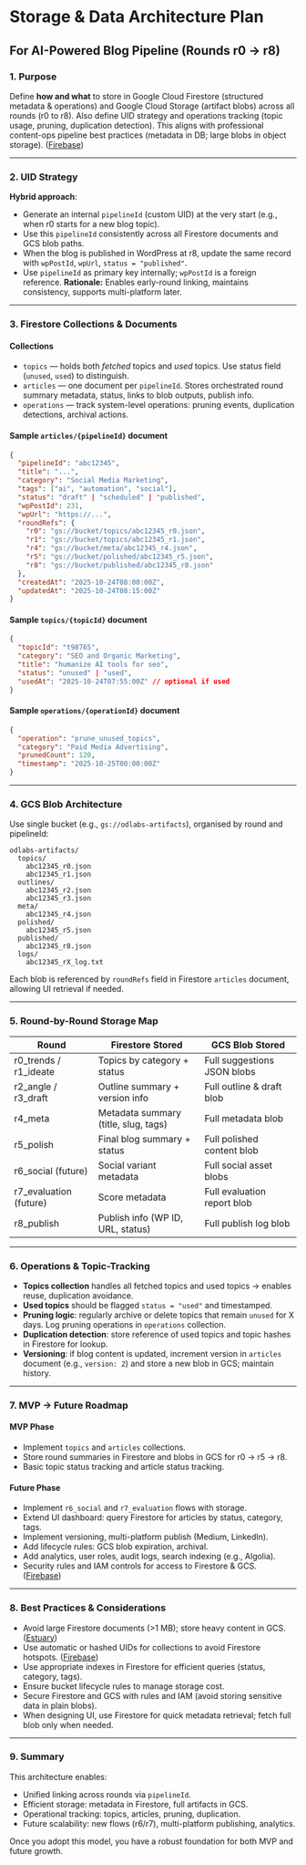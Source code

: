 # Storage & Data Architecture Plan

## For AI-Powered Blog Pipeline (Rounds r0 → r8)

### 1. Purpose

Define **how and what** to store in Google Cloud Firestore (structured metadata & operations) and Google Cloud Storage (artifact blobs) across all rounds (r0 to r8).
Also define UID strategy and operations tracking (topic usage, pruning, duplication detection).
This aligns with professional content-ops pipeline best practices (metadata in DB; large blobs in object storage).
([Firebase][1])

---

### 2. UID Strategy

**Hybrid approach**:

* Generate an internal `pipelineId` (custom UID) at the very start (e.g., when r0 starts for a new blog topic).
* Use this `pipelineId` consistently across all Firestore documents and GCS blob paths.
* When the blog is published in WordPress at r8, update the same record with `wpPostId`, `wpUrl`, `status = "published"`.
* Use `pipelineId` as primary key internally; `wpPostId` is a foreign reference.
  **Rationale:** Enables early-round linking, maintains consistency, supports multi-platform later.

---

### 3. Firestore Collections & Documents

#### Collections

* `topics` — holds both *fetched* topics and *used* topics. Use status field (`unused`, `used`) to distinguish.
* `articles` — one document per `pipelineId`. Stores orchestrated round summary metadata, status, links to blob outputs, publish info.
* `operations` — track system-level operations: pruning events, duplication detections, archival actions.

#### Sample `articles/{pipelineId}` document

```json
{
  "pipelineId": "abc12345",
  "title": "...",
  "category": "Social Media Marketing",
  "tags": ["ai", "automation", "social"],
  "status": "draft" | "scheduled" | "published",
  "wpPostId": 231,
  "wpUrl": "https://...",
  "roundRefs": {
    "r0": "gs://bucket/topics/abc12345_r0.json",
    "r1": "gs://bucket/topics/abc12345_r1.json",
    "r4": "gs://bucket/meta/abc12345_r4.json",
    "r5": "gs://bucket/polished/abc12345_r5.json",
    "r8": "gs://bucket/published/abc12345_r8.json"
  },
  "createdAt": "2025-10-24T08:00:00Z",
  "updatedAt": "2025-10-24T08:15:00Z"
}
```

#### Sample `topics/{topicId}` document

```json
{
  "topicId": "t98765",
  "category": "SEO and Organic Marketing",
  "title": "humanize AI tools for seo",
  "status": "unused" | "used",
  "usedAt": "2025-10-24T07:55:00Z" // optional if used
}
```

#### Sample `operations/{operationId}` document

```json
{
  "operation": "prune_unused_topics",
  "category": "Paid Media Advertising",
  "prunedCount": 120,
  "timestamp": "2025-10-25T00:00:00Z"
}
```

---

### 4. GCS Blob Architecture

Use single bucket (e.g., `gs://odlabs-artifacts`), organised by round and pipelineId:

```
odlabs-artifacts/
  topics/
    abc12345_r0.json
    abc12345_r1.json
  outlines/
    abc12345_r2.json
    abc12345_r3.json
  meta/
    abc12345_r4.json
  polished/
    abc12345_r5.json
  published/
    abc12345_r8.json
  logs/
    abc12345_rX_log.txt
```

Each blob is referenced by `roundRefs` field in Firestore `articles` document, allowing UI retrieval if needed.

---

### 5. Round-by-Round Storage Map

| Round                  | Firestore Stored                     | GCS Blob Stored             |
| ---------------------- | ------------------------------------ | --------------------------- |
| r0_trends / r1_ideate  | Topics by category + status          | Full suggestions JSON blobs |
| r2_angle / r3_draft    | Outline summary + version info       | Full outline & draft blob   |
| r4_meta                | Metadata summary (title, slug, tags) | Full metadata blob          |
| r5_polish              | Final blog summary + status          | Full polished content blob  |
| r6_social (future)     | Social variant metadata              | Full social asset blobs     |
| r7_evaluation (future) | Score metadata                       | Full evaluation report blob |
| r8_publish             | Publish info (WP ID, URL, status)    | Full publish log blob       |

---

### 6. Operations & Topic-Tracking

* **Topics collection** handles all fetched topics and used topics → enables reuse, duplication avoidance.
* **Used topics** should be flagged `status = "used"` and timestamped.
* **Pruning logic**: regularly archive or delete topics that remain `unused` for X days. Log pruning operations in `operations` collection.
* **Duplication detection**: store reference of used topics and topic hashes in Firestore for lookup.
* **Versioning**: if blog content is updated, increment version in `articles` document (e.g., `version: 2`) and store a new blob in GCS; maintain history.

---

### 7. MVP → Future Roadmap

#### MVP Phase

* Implement `topics` and `articles` collections.
* Store round summaries in Firestore and blobs in GCS for r0 → r5 → r8.
* Basic topic status tracking and article status tracking.

#### Future Phase

* Implement `r6_social` and `r7_evaluation` flows with storage.
* Extend UI dashboard: query Firestore for articles by status, category, tags.
* Implement versioning, multi-platform publish (Medium, LinkedIn).
* Add lifecycle rules: GCS blob expiration, archival.
* Add analytics, user roles, audit logs, search indexing (e.g., Algolia).
* Security rules and IAM controls for access to Firestore & GCS. ([Firebase][2])

---

### 8. Best Practices & Considerations

* Avoid large Firestore documents (>1 MB); store heavy content in GCS. ([Estuary][3])
* Use automatic or hashed UIDs for collections to avoid Firestore hotspots. ([Firebase][1])
* Use appropriate indexes in Firestore for efficient queries (status, category, tags).
* Ensure bucket lifecycle rules to manage storage cost.
* Secure Firestore and GCS with rules and IAM (avoid storing sensitive data in plain blobs).
* When designing UI, use Firestore for quick metadata retrieval; fetch full blob only when needed.

---

### 9. Summary

This architecture enables:

* Unified linking across rounds via `pipelineId`.
* Efficient storage: metadata in Firestore, full artifacts in GCS.
* Operational tracking: topics, articles, pruning, duplication.
* Future scalability: new flows (r6/r7), multi-platform publishing, analytics.

Once you adopt this model, you have a robust foundation for both MVP and future growth.

[1]: https://firebase.google.com/docs/firestore/best-practices "Best practices for Cloud Firestore - Firebase - Google"
[2]: https://firebase.google.com/docs/firestore/security/get-started "Get started with Cloud Firestore Security Rules - Firebase"
[3]: https://estuary.dev/blog/firestore-query-best-practices "7+ Google Firestore Query Performance Best Practices for 2024"
